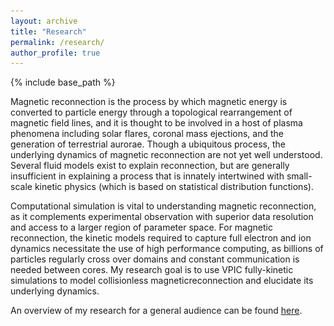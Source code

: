 ```yaml
---
layout: archive
title: "Research"
permalink: /research/
author_profile: true
---
```


{% include base_path %}

Magnetic reconnection is the process by which magnetic energy is converted to particle energy through a topological rearrangement of magnetic field lines, and it is thought to be involved in a host of plasma phenomena including solar flares, coronal mass ejections, and the generation of terrestrial aurorae. Though a ubiquitous process, the underlying dynamics of magnetic reconnection are not yet well understood. Several fluid models exist to explain reconnection, but are generally insufficient in explaining a process that is innately intertwined with small-scale kinetic physics (which is based on statistical distribution functions).

Computational simulation is vital to understanding magnetic reconnection, as it complements experimental observation with superior data resolution and access to a larger region of parameter space. For magnetic reconnection, the kinetic models required to capture full electron and ion dynamics necessitate the use of high performance computing, as billions of particles regularly cross over domains and constant communication is needed between cores. My research goal is to use VPIC fully-kinetic simulations to model collisionless magneticreconnection and elucidate its underlying dynamics.

An overview of my research for a general audience can be found <a href="https://www.krellinst.org/csgf/fellows/fellow-reflections/blake-wetherton">here</a>.

[//]: # (<figure>)
[//]: # (    <img src="/images/magnetosphere-diagram.png")
[//]: # (         alt="Magnetosphere">)
[//]: # (    <figcaption>Image Credit: NASA</figcaption>)
[//]: # (</figure>)
